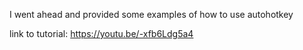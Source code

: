 I went ahead and provided some examples of how to use autohotkey

link to tutorial:
https://youtu.be/-xfb6Ldg5a4

